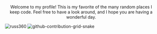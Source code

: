 <p align="center"> 
  Welcome to my profile! This is my favorite of the many random places I keep code. Feel free to have a look around, and I hope you are having a wonderful day.
</p>



![russ360](https://user-images.githubusercontent.com/85079092/152496329-68152e52-82ba-4e19-9cc1-bb415c3ebca3.jpeg)
![github-contribution-grid-snake](https://user-images.githubusercontent.com/85079092/155672511-5231d8b6-37a5-4cbf-92a1-571c8d2962f4.svg)


